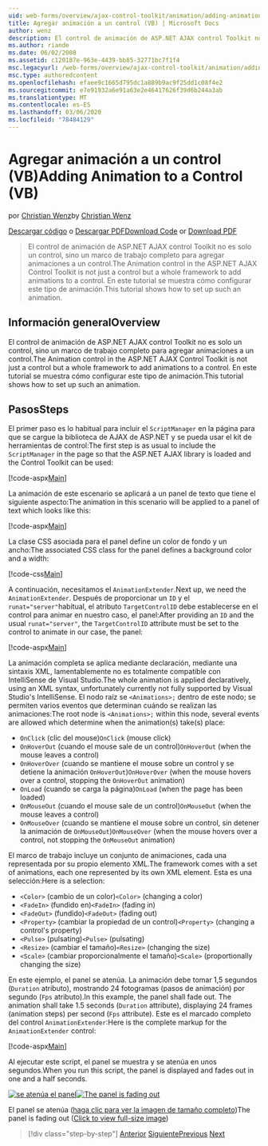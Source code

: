 ```yaml
---
uid: web-forms/overview/ajax-control-toolkit/animation/adding-animation-to-a-control-vb
title: Agregar animación a un control (VB) | Microsoft Docs
author: wenz
description: El control de animación de ASP.NET AJAX control Toolkit no es solo un control, sino un marco de trabajo completo para agregar animaciones a un control. En este tutorial se muestra cómo...
ms.author: riande
ms.date: 06/02/2008
ms.assetid: c120187e-963e-4439-bb85-32771bc7f1f4
msc.legacyurl: /web-forms/overview/ajax-control-toolkit/animation/adding-animation-to-a-control-vb
msc.type: authoredcontent
ms.openlocfilehash: efaee9c1665d795dc1a889b9ac9f25dd1c08f4e2
ms.sourcegitcommit: e7e91932a6e91a63e2e46417626f39d6b244a3ab
ms.translationtype: MT
ms.contentlocale: es-ES
ms.lasthandoff: 03/06/2020
ms.locfileid: "78484129"
---
```

# <a name="adding-animation-to-a-control-vb"></a><span data-ttu-id="a4f34-104">Agregar animación a un control (VB)</span><span class="sxs-lookup"><span data-stu-id="a4f34-104">Adding Animation to a Control (VB)</span></span>

<span data-ttu-id="a4f34-105">por [Christian Wenz](https://github.com/wenz)</span><span class="sxs-lookup"><span data-stu-id="a4f34-105">by [Christian Wenz](https://github.com/wenz)</span></span>

<span data-ttu-id="a4f34-106">[Descargar código](https://download.microsoft.com/download/f/9/a/f9a26acd-8df4-4484-8a18-199e4598f411/Animation1.vb.zip) o [Descargar PDF](https://download.microsoft.com/download/6/7/1/6718d452-ff89-4d3f-a90e-c74ec2d636a3/animation1VB.pdf)</span><span class="sxs-lookup"><span data-stu-id="a4f34-106">[Download Code](https://download.microsoft.com/download/f/9/a/f9a26acd-8df4-4484-8a18-199e4598f411/Animation1.vb.zip) or [Download PDF](https://download.microsoft.com/download/6/7/1/6718d452-ff89-4d3f-a90e-c74ec2d636a3/animation1VB.pdf)</span></span>

> <span data-ttu-id="a4f34-107">El control de animación de ASP.NET AJAX control Toolkit no es solo un control, sino un marco de trabajo completo para agregar animaciones a un control.</span><span class="sxs-lookup"><span data-stu-id="a4f34-107">The Animation control in the ASP.NET AJAX Control Toolkit is not just a control but a whole framework to add animations to a control.</span></span> <span data-ttu-id="a4f34-108">En este tutorial se muestra cómo configurar este tipo de animación.</span><span class="sxs-lookup"><span data-stu-id="a4f34-108">This tutorial shows how to set up such an animation.</span></span>

## <a name="overview"></a><span data-ttu-id="a4f34-109">Información general</span><span class="sxs-lookup"><span data-stu-id="a4f34-109">Overview</span></span>

<span data-ttu-id="a4f34-110">El control de animación de ASP.NET AJAX control Toolkit no es solo un control, sino un marco de trabajo completo para agregar animaciones a un control.</span><span class="sxs-lookup"><span data-stu-id="a4f34-110">The Animation control in the ASP.NET AJAX Control Toolkit is not just a control but a whole framework to add animations to a control.</span></span> <span data-ttu-id="a4f34-111">En este tutorial se muestra cómo configurar este tipo de animación.</span><span class="sxs-lookup"><span data-stu-id="a4f34-111">This tutorial shows how to set up such an animation.</span></span>

## <a name="steps"></a><span data-ttu-id="a4f34-112">Pasos</span><span class="sxs-lookup"><span data-stu-id="a4f34-112">Steps</span></span>

<span data-ttu-id="a4f34-113">El primer paso es lo habitual para incluir el `ScriptManager` en la página para que se cargue la biblioteca de AJAX de ASP.NET y se pueda usar el kit de herramientas de control:</span><span class="sxs-lookup"><span data-stu-id="a4f34-113">The first step is as usual to include the `ScriptManager` in the page so that the ASP.NET AJAX library is loaded and the Control Toolkit can be used:</span></span>

[!code-aspx[Main](adding-animation-to-a-control-vb/samples/sample1.aspx)]

<span data-ttu-id="a4f34-114">La animación de este escenario se aplicará a un panel de texto que tiene el siguiente aspecto:</span><span class="sxs-lookup"><span data-stu-id="a4f34-114">The animation in this scenario will be applied to a panel of text which looks like this:</span></span>

[!code-aspx[Main](adding-animation-to-a-control-vb/samples/sample2.aspx)]

<span data-ttu-id="a4f34-115">La clase CSS asociada para el panel define un color de fondo y un ancho:</span><span class="sxs-lookup"><span data-stu-id="a4f34-115">The associated CSS class for the panel defines a background color and a width:</span></span>

[!code-css[Main](adding-animation-to-a-control-vb/samples/sample3.css)]

<span data-ttu-id="a4f34-116">A continuación, necesitamos el `AnimationExtender`.</span><span class="sxs-lookup"><span data-stu-id="a4f34-116">Next up, we need the `AnimationExtender`.</span></span> <span data-ttu-id="a4f34-117">Después de proporcionar un `ID` y el `runat="server"`habitual, el atributo `TargetControlID` debe establecerse en el control para animar en nuestro caso, el panel:</span><span class="sxs-lookup"><span data-stu-id="a4f34-117">After providing an `ID` and the usual `runat="server"`, the `TargetControlID` attribute must be set to the control to animate in our case, the panel:</span></span>

[!code-aspx[Main](adding-animation-to-a-control-vb/samples/sample4.aspx)]

<span data-ttu-id="a4f34-118">La animación completa se aplica mediante declaración, mediante una sintaxis XML, lamentablemente no es totalmente compatible con IntelliSense de Visual Studio.</span><span class="sxs-lookup"><span data-stu-id="a4f34-118">The whole animation is applied declaratively, using an XML syntax, unfortunately currently not fully supported by Visual Studio's IntelliSense.</span></span> <span data-ttu-id="a4f34-119">El nodo raíz se `<Animations>;` dentro de este nodo; se permiten varios eventos que determinan cuándo se realizan las animaciones:</span><span class="sxs-lookup"><span data-stu-id="a4f34-119">The root node is `<Animations>;` within this node, several events are allowed which determine when the animation(s) take(s) place:</span></span>

- <span data-ttu-id="a4f34-120">`OnClick` (clic del mouse)</span><span class="sxs-lookup"><span data-stu-id="a4f34-120">`OnClick` (mouse click)</span></span>
- <span data-ttu-id="a4f34-121">`OnHoverOut` (cuando el mouse sale de un control)</span><span class="sxs-lookup"><span data-stu-id="a4f34-121">`OnHoverOut` (when the mouse leaves a control)</span></span>
- <span data-ttu-id="a4f34-122">`OnHoverOver` (cuando se mantiene el mouse sobre un control y se detiene la animación `OnHoverOut`)</span><span class="sxs-lookup"><span data-stu-id="a4f34-122">`OnHoverOver` (when the mouse hovers over a control, stopping the `OnHoverOut` animation)</span></span>
- <span data-ttu-id="a4f34-123">`OnLoad` (cuando se carga la página)</span><span class="sxs-lookup"><span data-stu-id="a4f34-123">`OnLoad` (when the page has been loaded)</span></span>
- <span data-ttu-id="a4f34-124">`OnMouseOut` (cuando el mouse sale de un control)</span><span class="sxs-lookup"><span data-stu-id="a4f34-124">`OnMouseOut` (when the mouse leaves a control)</span></span>
- <span data-ttu-id="a4f34-125">`OnMouseOver` (cuando se mantiene el mouse sobre un control, sin detener la animación de `OnMouseOut`)</span><span class="sxs-lookup"><span data-stu-id="a4f34-125">`OnMouseOver` (when the mouse hovers over a control, not stopping the `OnMouseOut` animation)</span></span>

<span data-ttu-id="a4f34-126">El marco de trabajo incluye un conjunto de animaciones, cada una representada por su propio elemento XML.</span><span class="sxs-lookup"><span data-stu-id="a4f34-126">The framework comes with a set of animations, each one represented by its own XML element.</span></span> <span data-ttu-id="a4f34-127">Esta es una selección:</span><span class="sxs-lookup"><span data-stu-id="a4f34-127">Here is a selection:</span></span>

- <span data-ttu-id="a4f34-128">`<Color>` (cambio de un color)</span><span class="sxs-lookup"><span data-stu-id="a4f34-128">`<Color>` (changing a color)</span></span>
- <span data-ttu-id="a4f34-129">`<FadeIn>` (fundido en)</span><span class="sxs-lookup"><span data-stu-id="a4f34-129">`<FadeIn>` (fading in)</span></span>
- <span data-ttu-id="a4f34-130">`<FadeOut>` (fundido)</span><span class="sxs-lookup"><span data-stu-id="a4f34-130">`<FadeOut>` (fading out)</span></span>
- <span data-ttu-id="a4f34-131">`<Property>` (cambiar la propiedad de un control)</span><span class="sxs-lookup"><span data-stu-id="a4f34-131">`<Property>` (changing a control's property)</span></span>
- <span data-ttu-id="a4f34-132">`<Pulse>` (pulsating)</span><span class="sxs-lookup"><span data-stu-id="a4f34-132">`<Pulse>` (pulsating)</span></span>
- <span data-ttu-id="a4f34-133">`<Resize>` (cambiar el tamaño)</span><span class="sxs-lookup"><span data-stu-id="a4f34-133">`<Resize>` (changing the size)</span></span>
- <span data-ttu-id="a4f34-134">`<Scale>` (cambiar proporcionalmente el tamaño)</span><span class="sxs-lookup"><span data-stu-id="a4f34-134">`<Scale>` (proportionally changing the size)</span></span>

<span data-ttu-id="a4f34-135">En este ejemplo, el panel se atenúa. La animación debe tomar 1,5 segundos (`Duration` atributo), mostrando 24 fotogramas (pasos de animación) por segundo (`Fps` atributo).</span><span class="sxs-lookup"><span data-stu-id="a4f34-135">In this example, the panel shall fade out. The animation shall take 1.5 seconds (`Duration` attribute), displaying 24 frames (animation steps) per second (`Fps` attribute).</span></span> <span data-ttu-id="a4f34-136">Este es el marcado completo del control `AnimationExtender`:</span><span class="sxs-lookup"><span data-stu-id="a4f34-136">Here is the complete markup for the `AnimationExtender` control:</span></span>

[!code-aspx[Main](adding-animation-to-a-control-vb/samples/sample5.aspx)]

<span data-ttu-id="a4f34-137">Al ejecutar este script, el panel se muestra y se atenúa en unos segundos.</span><span class="sxs-lookup"><span data-stu-id="a4f34-137">When you run this script, the panel is displayed and fades out in one and a half seconds.</span></span>

<span data-ttu-id="a4f34-138">[![se atenúa el panel](adding-animation-to-a-control-vb/_static/image2.png)](adding-animation-to-a-control-vb/_static/image1.png)</span><span class="sxs-lookup"><span data-stu-id="a4f34-138">[![The panel is fading out](adding-animation-to-a-control-vb/_static/image2.png)](adding-animation-to-a-control-vb/_static/image1.png)</span></span>

<span data-ttu-id="a4f34-139">El panel se atenúa ([haga clic para ver la imagen de tamaño completo](adding-animation-to-a-control-vb/_static/image3.png))</span><span class="sxs-lookup"><span data-stu-id="a4f34-139">The panel is fading out ([Click to view full-size image](adding-animation-to-a-control-vb/_static/image3.png))</span></span>

> [!div class="step-by-step"]
> <span data-ttu-id="a4f34-140">[Anterior](dynamically-controlling-updatepanel-animations-cs.md)
> [Siguiente](executing-several-animations-at-the-same-time-vb.md)</span><span class="sxs-lookup"><span data-stu-id="a4f34-140">[Previous](dynamically-controlling-updatepanel-animations-cs.md)
[Next](executing-several-animations-at-the-same-time-vb.md)</span></span>
